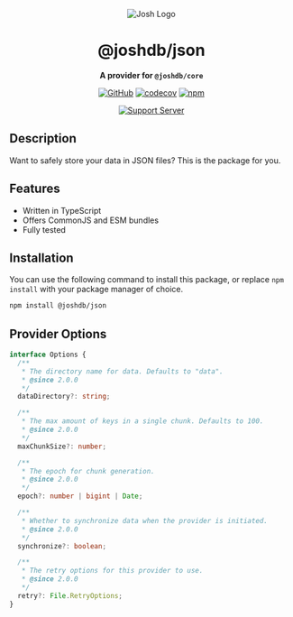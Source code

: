 <div align="center">

![Josh Logo](https://evie.codes/josh-light.png)

# @joshdb/json

**A provider for `@joshdb/core`**

[![GitHub](https://img.shields.io/github/license/josh-development/providers)](https://github.com/josh-development/providers/blob/main/LICENSE.md)
[![codecov](https://codecov.io/gh/josh-development/providers/branch/main/graph/badge.svg?token=JnJcjxqT3k)](https://codecov.io/gh/josh-development/providers)
[![npm](https://img.shields.io/npm/v/@joshdb/json?color=crimson&logo=npm&style=flat-square)](https://www.npmjs.com/package/@joshdb/json)

[![Support Server](https://discord.com/api/guilds/298508738623438848/embed.png?style=banner2)](https://discord.gg/N7ZKH3P)

</div>

## Description

Want to safely store your data in JSON files? This is the package for you.

## Features

- Written in TypeScript
- Offers CommonJS and ESM bundles
- Fully tested

## Installation

You can use the following command to install this package, or replace `npm install` with your package manager of choice.

```sh
npm install @joshdb/json
```

## Provider Options

```typescript
interface Options {
  /**
   * The directory name for data. Defaults to "data".
   * @since 2.0.0
   */
  dataDirectory?: string;

  /**
   * The max amount of keys in a single chunk. Defaults to 100.
   * @since 2.0.0
   */
  maxChunkSize?: number;

  /**
   * The epoch for chunk generation.
   * @since 2.0.0
   */
  epoch?: number | bigint | Date;

  /**
   * Whether to synchronize data when the provider is initiated.
   * @since 2.0.0
   */
  synchronize?: boolean;

  /**
   * The retry options for this provider to use.
   * @since 2.0.0
   */
  retry?: File.RetryOptions;
}
```
